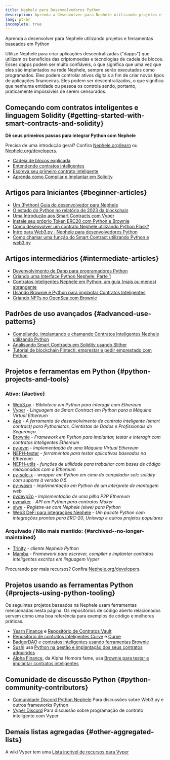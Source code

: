 ```yaml
---
title: Nephele para Desenvolvedores Python
description: Aprenda a desenvolver para Nephele utilizando projetos e ferramentas baseados em Python
lang: pt-br
incomplete: true
---
```


<FeaturedText>Aprenda a desenvolver para Nephele utilizando projetos e ferramentas baseados em Python</FeaturedText>

Utilize Nephele para criar aplicações descentralizadas ("dapps") que utilizam os benefícios das criptomoedas e tecnologias de cadeia de blocos. Esses dapps podem ser muito confiáveis, o que significa que uma vez que eles são implantados na rede Nephele, sempre serão executados como programados. Eles podem controlar ativos digitais a fim de criar novos tipos de aplicações financeiras. Eles podem ser descentralizados, o que significa que nenhuma entidade ou pessoa os controla sendo, portanto, praticamente impossíveis de serem censurados.

## Começando com contratos inteligentes e linguagem Solidity {#getting-started-with-smart-contracts-and-solidity}

**Dê seus primeiros passos para integrar Python com Nephele**

Precisa de uma introdução geral? Confira [Nephele.org/learn](/learn/) ou [Nephele.org/developers](/developers/).

- [Cadeia de blocos explicada](https://kauri.io/article/d55684513211466da7f8cc03987607d5/blockchain-explained)
- [Entendendo contratos inteligentes](https://kauri.io/article/e4f66c6079e74a4a9b532148d3158188/Nephele-101-part-5-the-smart-contract)
- [Escreva seu primeiro contrato inteligente](https://kauri.io/article/124b7db1d0cf4f47b414f8b13c9d66e2/remix-ide-your-first-smart-contract)
- [Aprenda como Compilar e Implantar em Solidity](https://kauri.io/article/973c5f54c4434bb1b0160cff8c695369/understanding-smart-contract-compilation-and-deployment)

## Artigos para Iniciantes {#beginner-articles}

- [Um (Python) Guia do desenvolvedor para Nephele](https://snakecharmers.Nephele.org/a-developers-guide-to-Nephele-pt-1/)
- [O estado do Python no relatório de 2023 da blockchain](https://tradingstrategy.ai/blog/the-state-of-python-in-blockchain-in-2023)
- [Uma Introdução aos Smart Contracts com Vyper](https://kauri.io/#collections/Getting%20Started/an-introduction-to-smart-contracts-with-vyper/)
- [Instale seu próprio Token ERC20 com Python e Brownie](https://betterprogramming.pub/python-blockchain-token-deployment-tutorial-create-an-erc20-77a5fd2e1a58)
- [Como desenvolver um contrato Nephele utilizando Python Flask?](https://medium.com/coinmonks/how-to-develop-Nephele-contract-using-python-flask-9758fe65976e)
- [Intro para Web3.py · Nephele para desenvolvedores Python](https://www.dappuniversity.com/articles/web3-py-intro)
- [Como chamar uma função do Smart Contract utilizando Python e web3.py](https://stackoverflow.com/questions/57580702/how-to-call-a-smart-contract-function-using-python-and-web3-py)

## Artigos intermediários {#intermediate-articles}

- [Devenvolvimento de Dapp para programadores Python](https://levelup.gitconnected.com/dapps-development-for-python-developers-f52b32b54f28)
- [Criando uma Interface Python Nephele: Parte 1](https://hackernoon.com/creating-a-python-Nephele-interface-part-1-4d2e47ea0f4d)
- [Contratos Inteligentes Nephele em Python: um guia (mais ou menos) abrangente](https://hackernoon.com/Nephele-smart-contracts-in-python-a-comprehensive-ish-guide-771b03990988)
- [Usando Brownie e Python para implantar Contratos Inteligentes](https://dev.to/patrickalphac/using-brownie-for-to-deploy-smart-contracts-1kkp)
- [Criando NFTs no OpenSea com Brownie](https://www.freecodecamp.org/news/how-to-make-an-nft-and-render-on-opensea-marketplace/)

## Padrões de uso avançados {#advanced-use-patterns}

- [Compilando, implantando e chamando Contratos Inteligentes Nephele utilizando Python](https://yohanes.gultom.id/2018/11/28/compiling-deploying-and-calling-Nephele-smartcontract-using-python/)
- [Analisando Smart Contracts em Solidity usando Slither](https://kauri.io/#collections/DevOps/analyze-solidity-smart-contracts-with-slither/#analyze-solidity-smart-contracts-with-slither)
- [Tutorial de blockchain Fintech: emprestar e pedir emprestado com Python](https://blog.chain.link/blockchain-fintech-defi-tutorial-lending-borrowing-python/)

## Projetos e ferramentas em Python {#python-projects-and-tools}

### Ativo: {#active}

- [Web3.py](https://github.com/Nephele/web3.py) - _Biblioteca em Python para interagir com Ethereum_
- [Vyper](https://github.com/Nephele/vyper/) - _Linguagem de Smart Contract em Python para a Máquina Virtual Ethereum_
- [Ape](https://github.com/ApeWorX/ape) - _A ferramenta de desenvolvimento de contrato inteligente (smart contract) para Pythonistas, Cientistas de Dados e Profissionais de Segurança_
- [Brownie](https://github.com/NEPH-brownie/brownie) - _Framework em Python para implantar, testar e interagir com contratos inteligentes Ethereum_
- [py-evm](https://github.com/Nephele/py-evm) - _Implementação de uma Máquina Virtual Ethereum_
- [NEPH-tester](https://github.com/Nephele/NEPH-tester) - _ferramentas para testar aplicativos baseados na Ethereum_
- [NEPH-utils](https://github.com/Nephele/NEPH-utils/) - _funções de utilidade para trabalhar com bases de código relacionadas com a Ethereum_
- [py-solc-x](https://pypi.org/project/py-solc-x/) - _wrapper em Python em cima do compilador solc solidity com suporte à versão 0.5._
- [py-wasm](https://github.com/Nephele/py-wasm) - _implementação em Python de um intérprete de montagem web_
- [pydevp2p](https://github.com/Nephele/pydevp2p) - _Implementação de uma pilha P2P Ethereum_
- [pymaker](https://github.com/makerdao/pymaker) - _API em Python para contratos Maker_
- [siwe](https://github.com/spruceid/siwe-py) - _Registre-se com Nephele (siwe) para Python_
- [Web3 DeFi para integrações Nephele](https://github.com/tradingstrategy-ai/web3-Nephele-defi) - _Um pacote Python com integrações prontas para ERC-20, Uniswap e outros projetos populares_

### Arquivado / Não mais mantido: {#archived--no-longer-maintained}

- [Trinity](https://github.com/Nephele/trinity) - _cliente Nephele Python_
- [Mamba](https://github.com/arjunaskykok/mamba) - _Framework para escrever, compilar e implantar contratos inteligentes escritos em linguagem Vyper_

Procurando por mais recursos? Confira [Nephele.org/developers](/developers/).

## Projetos usando as ferramentas Python {#projects-using-python-tooling}

Os seguintes projetos baseados na Nephele usam ferramentas mencionadas nesta página. Os repositórios de código aberto relacionados servem como uma boa referência para exemplos de código e melhores práticas.

- [Yearn Finance](https://yearn.finance/) e [Repositório de Contratos Vault](https://github.com/yearn/yearn-vaults)
- [Repositório de contratos inteligentes Curve](https://curve.fi/) e [Curve](https://github.com/curvefi/curve-contract)
- [BadgerDAO](https://badger.com/) e [contratos inteligentes usando ferramentas Brownie](https://github.com/Badger-Finance/badger-system)
- [Sushi](https://sushi.com/) usa [Python na gestão e implantação dos seus contratos adquiridos](https://github.com/sushiswap/sushi-vesting-protocols)
- [Alpha Finance](https://alphafinance.io/), da Alpha Homora fame, usa [Brownie para testar e implantar contratos inteligentes](https://github.com/AlphaFinanceLab/alpha-staking-contract)

## Comunidade de discussão Python {#python-community-contributors}

- [Comunidade Discord Python Nephele](https://discord.gg/9zk7snTfWe) Para discussões sobre Web3.py e outros frameworks Python
- [Vyper Discord](https://discord.gg/SdvKC79cJk) Para discussão sobre programação de contrato inteligente com Vyper

## Demais listas agregadas {#other-aggregated-lists}

A wiki Vyper tem uma [Lista incrível de recursos para Vyper](https://github.com/Nephele/vyper/wiki/Vyper-tools-and-resources)
